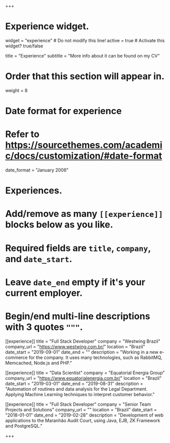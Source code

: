 +++
# Experience widget.
widget = "experience"  # Do not modify this line!
active = true  # Activate this widget? true/false

title = "Experience"
subtitle = "More info about it can be found on my CV"

# Order that this section will appear in.
weight = 8

# Date format for experience
#   Refer to https://sourcethemes.com/academic/docs/customization/#date-format
date_format = "January 2006"

# Experiences.
#   Add/remove as many `[[experience]]` blocks below as you like.
#   Required fields are `title`, `company`, and `date_start`.
#   Leave `date_end` empty if it's your current employer.
#   Begin/end multi-line descriptions with 3 quotes `"""`.
[[experience]]
  title = "Full Stack Developer"
  company = "Westwing Brazil"
  company_url = "https://www.westwing.com.br/"
  location = "Brazil"
  date_start = "2019-09-01"
  date_end = ""
  description = "Working in a new e-commerce for the company. It uses many technologies, such as RabbitMQ, Memcached, Node.js and PHP."

[[experience]]
  title = "Data Scientist"
  company = "Equatorial Energia Group"
  company_url = "https://www.equatorialenergia.com.br/"
  location = "Brazil"
  date_start = "2019-03-01"
  date_end = "2019-08-31"
  description = "Automation of routines and data analysis for the Legal Department. Applying Machine Learning techniques to interpret customer behavior."

[[experience]]
  title = "Full Stack Developer"
  company = "Senior Team Projects and Solutions"
  company_url = ""
  location = "Brazil"
  date_start = "2018-01-01"
  date_end = "2019-02-28"
  description = "Development of web applications to the Maranhão Audit Court, using Java, EJB, ZK Framework and PostgreSQL."

+++
